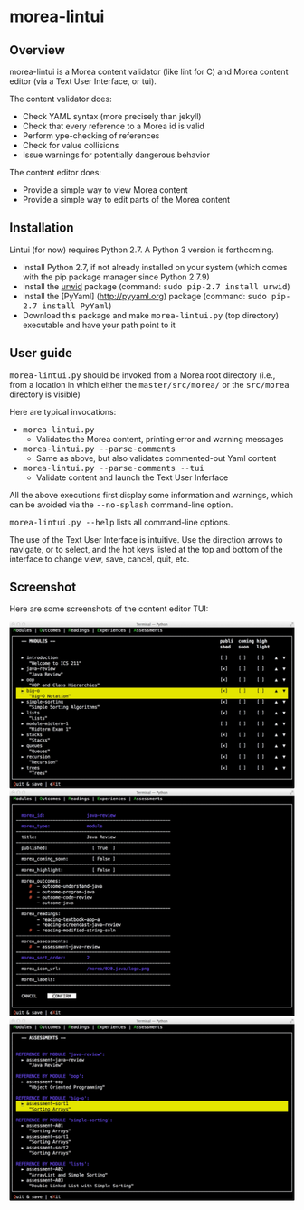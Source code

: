 # morea-lintui

## Overview

morea-lintui is a Morea content validator (like lint for C) and Morea content editor (via a Text User Interface, or tui).

The content validator does:

  - Check YAML syntax (more precisely than jekyll)
  - Check that every reference to a Morea id is valid
  - Perform ype-checking of references
  - Check for value collisions
  - Issue warnings for potentially dangerous behavior
  

The content editor does:

  - Provide a simple way to view Morea content
  - Provide a simple way to edit parts of the Morea content


## Installation

Lintui (for now) requires Python 2.7.  A Python 3 version is forthcoming.

  - Install Python 2.7, if not already installed on your system (which comes with the pip package manager since Python 2.7.9)
  - Install the [urwid](http://urwid.org) package (command: <tt>sudo pip-2.7 install urwid</tt>)
  - Install the [PyYaml] (http://pyyaml.org) package (command: <tt>sudo pip-2.7 install PyYaml</tt>)
  - Download this package and make <tt>morea-lintui.py</tt> (top directory) executable and have your path point to it
  
## User guide

<tt>morea-lintui.py</tt> should be invoked from a Morea root directory (i.e., from a location in which either 
    the <tt>master/src/morea/</tt> or the <tt>src/morea</tt> directory is visible)
    
Here are typical invocations:

  - <tt>morea-lintui.py</tt>
    - Validates the Morea content, printing error and warning messages
  - <tt>morea-lintui.py --parse-comments</tt>
    - Same as above, but also validates commented-out Yaml content
  - <tt>morea-lintui.py --parse-comments --tui</tt>
    - Validate content and launch the Text User Inferface

All the above executions first display some information and warnings, which can be avoided via the <tt>--no-splash</tt> command-line option.

<tt>morea-lintui.py --help</tt> lists all command-line options. 
  
The use of the Text User Interface is intuitive. Use the direction arrows to navigate, <space> or <enter> to select, and the hot keys listed at the top and bottom of the interface to change view, save, cancel, quit, etc.

## Screenshot

Here are some screenshots of the content editor TUI:

<img src="https://github.com/morea-framework/morea-lintui/blob/master/docs/screenshot1.jpg">

<img src="https://github.com/morea-framework/morea-lintui/blob/master/docs/screenshot2.jpg">

<img src="https://github.com/morea-framework/morea-lintui/blob/master/docs/screenshot3.jpg">